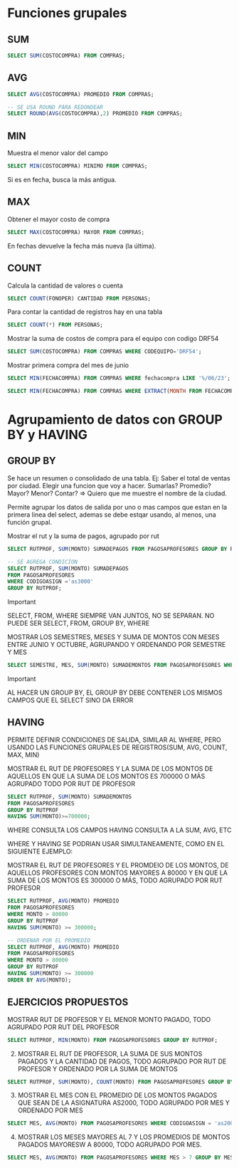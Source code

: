 # Funciones grupales

## SUM
```SQL
SELECT SUM(COSTOCOMPRA) FROM COMPRAS;
```

## AVG
```SQL
SELECT AVG(COSTOCOMPRA) PROMEDIO FROM COMPRAS;

-- SE USA ROUND PARA REDONDEAR
SELECT ROUND(AVG(COSTOCOMPRA),2) PROMEDIO FROM COMPRAS;
```

## MIN
Muestra el menor valor del campo

```SQL
SELECT MIN(COSTOCOMPRA) MINIMO FROM COMPRAS;
```

Si es en fecha, busca la más antigua.

## MAX
Obtener el mayor costo de compra

```sql
SELECT MAX(COSTOCOMPRA) MAYOR FROM COMPRAS;
```

En fechas devuelve la fecha más nueva (la última).

## COUNT
Calcula la cantidad de valores o cuenta

```sql
SELECT COUNT(FONOPER) CANTIDAD FROM PERSONAS;
```

Para contar la cantidad de registros hay en una tabla

```sql
SELECT COUNT(*) FROM PERSONAS;
```

Mostrar la suma de costos de compra para el equipo con codigo DRF54

```sql
SELECT SUM(COSTOCOMPRA) FROM COMPRAS WHERE CODEQUIPO='DRF54';
```

Mostrar primera compra del mes de junio

```sql
SELECT MIN(FECHACOMPRA) FROM COMPRAS WHERE fechacompra LIKE '%/06/23';

SELECT MIN(FECHACOMPRA) FROM COMPRAS WHERE EXTRACT(MONTH FROM FECHACOMPRA)= '6';

```

# Agrupamiento de datos con GROUP BY y HAVING

## GROUP BY

Se hace un resumen o consolidado de una tabla. Ej: Saber el total de ventas por ciudad. Elegir una funcion que voy a hacer.
Sumarlas? Promedio? Mayor? Menor? Contar? => Quiero que me muestre el nombre de la ciudad.

Permite agrupar los datos de salida por uno o mas campos que estan en la primera linea del select, ademas se debe estqar usando, al menos, una función grupal.


Mostrar el rut y la suma de pagos, agrupado por rut

```sql
SELECT RUTPROF, SUM(MONTO) SUMADEPAGOS FROM PAGOSAPROFESORES GROUP BY RUTPROF;

-- SE AGREGA CONDICION
SELECT RUTPROF, SUM(MONTO) SUMADEPAGOS
FROM PAGOSAPROFESORES
WHERE CODIGOASIGN ='as3000'
GROUP BY RUTPROF;


```

> [!IMPORTANT]
> SELECT, FROM, WHERE SIEMPRE VAN JUNTOS, NO SE SEPARAN. NO PUEDE SER SELECT, FROM, GROUP BY, WHERE

MOSTRAR LOS SEMESTRES, MESES Y SUMA DE MONTOS CON MESES ENTRE JUNIO Y OCTUBRE, AGRUPANDO Y ORDENANDO POR SEMESTRE Y MES

```SQL
SELECT SEMESTRE, MES, SUM(MONTO) SUMADEMONTOS FROM PAGOSAPROFESORES WHERE MES BETWEEN 6 AND 10 GROUP BY SEMESTRE, MES ORDER BY SEMESTRE, MES;
```

> [!IMPORTANT]
> AL HACER UN GROUP BY, EL GROUP BY DEBE CONTENER LOS MISMOS CAMPOS QUE EL SELECT SINO DA ERROR

## HAVING

PERMITE DEFINIR CONDICIONES DE SALIDA, SIMILAR AL WHERE, PERO USANDO LAS FUNCIONES GRUPALES DE REGISTROS(SUM, AVG, COUNT, MAX, MIN)

MOSTRAR EL RUT DE PROFESORES Y LA SUMA DE LOS MONTOS DE AQUELLOS EN QUE LA SUMA DE LOS MONTOS ES 700000 O MÁS AGRUPADO TODO POR RUT DE PROFESOR

```SQL
SELECT RUTPROF, SUM(MONTO) SUMADEMONTOS
FROM PAGOSAPROFESORES
GROUP BY RUTPROF
HAVING SUM(MONTO)>=700000;
```

WHERE CONSULTA LOS CAMPOS
HAVING CONSULTA A LA SUM, AVG, ETC

WHERE Y HAVING SE PODRIAN USAR SIMULTANEAMENTE, COMO EN EL SIGUIENTE EJEMPLO:

MOSTRAR EL RUT DE PROFESORES Y EL PROMDEIO DE LOS MONTOS, DE AQUELLOS PROFESORES CON MONTOS MAYORES A 80000 Y EN QUE LA SUMA DE LOS MONTOS ES 300000 O MÁS, TODO AGRUPADO POR RUT PROFESOR

```SQL
SELECT RUTPROF, AVG(MONTO) PROMEDIO
FROM PAGOSAPROFESORES
WHERE MONTO > 80000
GROUP BY RUTPROF
HAVING SUM(MONTO) >= 300000;

-- ORDENAR POR EL PROMEDIO
SELECT RUTPROF, AVG(MONTO) PROMEDIO
FROM PAGOSAPROFESORES
WHERE MONTO > 80000
GROUP BY RUTPROF
HAVING SUM(MONTO) >= 300000
ORDER BY AVG(MONTO);
```

## EJERCICIOS PROPUESTOS

MOSTRAR RUT DE PROFESOR Y EL MENOR MONTO PAGADO, TODO AGRUPADO POR RUT DEL PROFESOR

```SQL
SELECT RUTPROF, MIN(MONTO) FROM PAGOSAPROFESORES GROUP BY RUTPROF;
```

2) MOSTRAR EL RUT DE PROFESOR, LA SUMA DE SUS MONTOS PAGADOS Y LA CANTIDAD DE PAGOS, TODO AGRUPADO POR RUT DE PROFESOR Y ORDENADO POR LA SUMA DE MONTOS

```SQL
SELECT RUTPROF, SUM(MONTO), COUNT(MONTO) FROM PAGOSAPROFESORES GROUP BY RUTPROF ORDER BY SUM(MONTO);
```

3) MOSTRAR EL MES CON EL PROMEDIO DE LOS MONTOS PAGADOS QUE SEAN DE LA ASIGNATURA AS2000, TODO AGRUPADO POR MES Y ORDENADO POR MES

```SQL
SELECT MES, AVG(MONTO) FROM PAGOSAPROFESORES WHERE CODIGOASIGN = 'as2000' GROUP BY MES ORDER BY MES;
```

4) MOSTRAR LOS MESES MAYORES AL 7 Y LOS PROMEDIOS DE MONTOS PAGADOS MAYORESW A 80000, TODO AGRUPADO POR MES.

```SQL
SELECT MES, AVG(MONTO) FROM PAGOSAPROFESORES WHERE MES > 7 GROUP BY MES HAVING AVG(MONTO) >80000;
```
